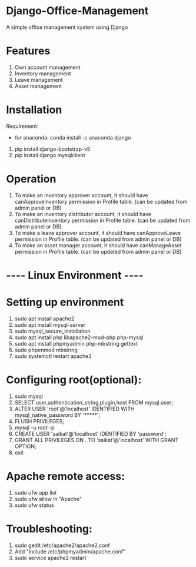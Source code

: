 # Django-Office-Management
A simple office management system using Django

# Features
1. Own account management
2. Inventory management
3. Leave management
4. Asset management

# Installation
Requirement:
* for anaconda: conda install -c anaconda django
1. pip install django-bootstrap-v5
2. pip install django mysqlclient

# Operation
1. To make an inventory approver account, it should have canApproveInventory permission in Profile table. (can be updated from admin panel or DB)
2. To make an inventory distributor account, it should have canDistributeInventory permission in Profile table. (can be updated from admin panel or DB)
3. To make a leave approver account, it should have canApproveLeave permission in Profile table. (can be updated from admin panel or DB)
4. To make an asset manager account, it should have canManageAsset permission in Profile table. (can be updated from admin panel or DB)

# ---- Linux Environment ----
# Setting up environment
1. sudo apt install apache2
2. sudo apt install mysql-server
3. sudo mysql_secure_installation
4. sudo apt install php libapache2-mod-php php-mysql
5. sudo apt install phpmyadmin php-mbstring gettext
6. sudo phpenmod mbstring
7. sudo systemctl restart apache2

# Configuring root(optional):
1. sudo mysql
2. SELECT user,authentication_string,plugin,host FROM mysql.user;
3. ALTER USER 'root'@'localhost' IDENTIFIED WITH mysql_native_password BY '*****';
4. FLUSH PRIVILEGES;
5. mysql -u root -p
6. CREATE USER 'saikat'@'localhost' IDENTIFIED BY 'password';
7. GRANT ALL PRIVILEGES ON *.* TO 'saikat'@'localhost' WITH GRANT OPTION;
8. exit

# Apache remote access:
1. sudo ufw app list
2. sudo ufw allow in "Apache"
3. sudo ufw status

# Troubleshooting:
1. sudo gedit /etc/apache2/apache2.conf
2. Add "Include /etc/phpmyadmin/apache.conf"
3. sudo service apache2 restart
